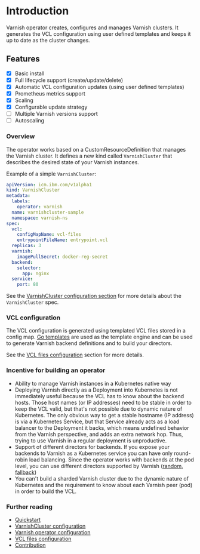 # Introduction

Varnish operator creates, configures and manages Varnish clusters. It generates the VCL configuration using user defined templates and keeps it up to date as the cluster changes.

## Features

 * [x] Basic install
 * [x] Full lifecycle support (create/update/delete)
 * [x] Automatic VCL configuration updates (using user defined templates)
 * [x] Prometheus metrics support
 * [x] Scaling
 * [x] Configurable update strategy
 * [ ] Multiple Varnish versions support
 * [ ] Autoscaling

### Overview

The operator works based on a CustomResourceDefinition that manages the Varnish cluster. It defines a new kind called `VarnishCluster` that describes the desired state of your Varnish instances.

Example of a simple `VarnishCluster`:

```yaml
apiVersion: icm.ibm.com/v1alpha1
kind: VarnishCluster
metadata:
  labels:
    operator: varnish
  name: varnishcluster-sample
  namespace: varnish-ns
spec:
  vcl:
    configMapName: vcl-files
    entrypointFileName: entrypoint.vcl
  replicas: 3
  varnish:
    imagePullSecret: docker-reg-secret
  backend:  
    selector:
      app: nginx
  service:
    port: 80
```

See the [VarnishCluster configuration section](varnish-cluster-configuration.md) for more details about the `VarnishCluster` spec.

### VCL configuration

The VCL configuration is generated using templated VCL files stored in a config map. [Go templates](https://golang.org/pkg/text/template/) are used as the template engine and can be used to generate Varnish backend definitions and to build your directors.

See the [VCL files configuration](vcl-configuration.md) section for more details.

### Incentive for building an operator

* Ability to manage Varnish instances in a Kubernetes native way 
* Deploying Varnish directly as a Deployment into Kubernetes is not immediately useful because the VCL has to know about the backend hosts. Those host names (or IP addresses) need to be stable in order to keep the VCL valid, but that's not possible due to dynamic nature of Kubernetes. The only obvious way to get a stable hostname (IP address) is via a Kubernetes Service, but that Service already acts as a load balancer to the Deployment it backs, which means undefined behavior from the Varnish perspective, and adds an extra network hop. Thus, trying to use Varnish in a regular deployment is unproductive.
* Support of different directors for backends. If you expose your backends to Varnish as a Kubernetes service you can have only round-robin load balancing. Since the operator works with backends at the pod level, you can use different directors supported by Varnish ([random](https://varnish-cache.org/docs/5.1/reference/vmod_directors.generated.html#obj-random), [fallback](https://varnish-cache.org/docs/5.1/reference/vmod_directors.generated.html#obj-fallback))
* You can't build a sharded Varnish cluster due to the dynamic nature of Kubernetes and the requirement to know about each Varnish peer (pod) in order to build the VCL.

### Further reading

* [Quickstart](quick-start.md)
* [VarnishCluster configuration](varnish-cluster-configuration.md)
* [Varnish operator configuration](operator-configuration.md)
* [VCL files configuration](vcl-configuration.md)
* [Contribution](development.md)

